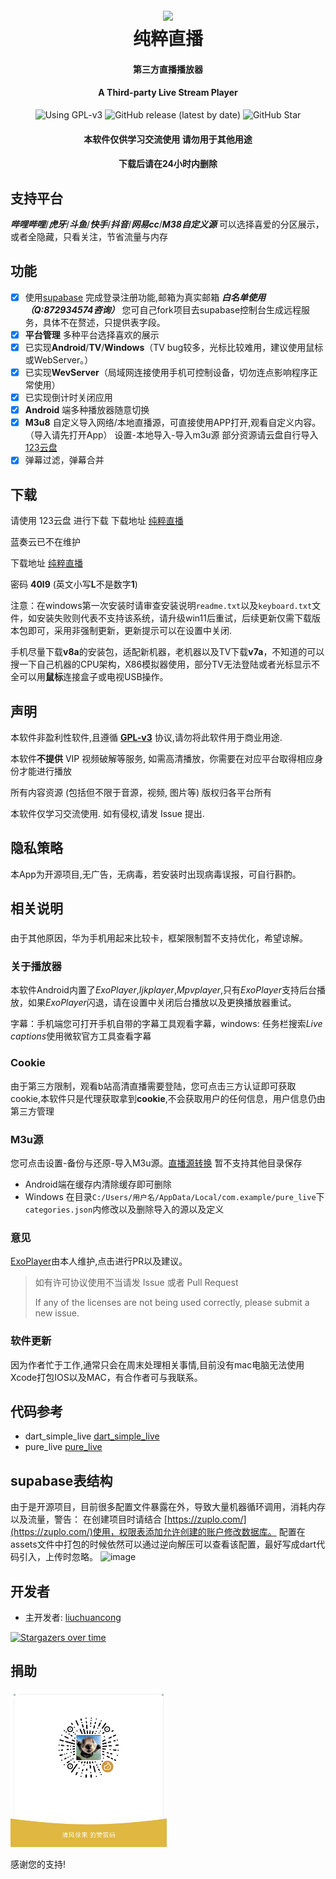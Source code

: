 
<h1 align="center">
  <br>
  <img src="https://github.com/liuchuancong/pure_live/blob/master/assets/icons/icon.png" width="150"/>
  <br>
  纯粹直播
  <br>
</h1>
<h4 align="center">第三方直播播放器</h4>
<h4 align="center">A Third-party Live Stream Player</h4>
<p align="center">
	<img alt="Using GPL-v3" src="https://img.shields.io/github/license/liuchuancong/pure_live">
	<img alt="GitHub release (latest by date)" src="https://img.shields.io/github/v/release/liuchuancong/pure_live">
  <img alt="GitHub Star" src="https://img.shields.io/github/stars/liuchuancong/pure_live">
  <h4 align="center">本软件仅供学习交流使用  请勿用于其他用途</h4>
	<h4 align="center">下载后请在24小时内删除</h4>
</p>

## 支持平台

***哔哩哔哩***/***虎牙***/***斗鱼***/***快手***/***抖音***/***网易cc***/***M38自定义源***
可以选择喜爱的分区展示，或者全隐藏，只看关注，节省流量与内存
## 功能

- [X] 使用[supabase](https://supabase.com/) 完成登录注册功能,邮箱为真实邮箱  ***白名单使用（Q:872934574咨询）*** 您可自己fork项目去supabase控制台生成远程服务，具体不在赘述，只提供表字段。
- [X] **平台管理** 多种平台选择喜欢的展示
- [X] 已实现**Android**/**TV**/**Windows**（TV bug较多，光标比较难用，建议使用鼠标或WebServer。）
- [X] 已实现**WevServer**（局域网连接使用手机可控制设备，切勿连点影响程序正常使用）  
- [X] 已实现倒计时关闭应用
- [X] **Android** 端多种播放器随意切换
- [X] **M3u8** 自定义导入网络/本地直播源，可直接使用APP打开,观看自定义内容。（导入请先打开App） 设置-本地导入-导入m3u源 部分资源请云盘自行导入 [123云盘](https://www.123pan.com/s/Jucxjv-NwYYd.html)
- [X] 弹幕过滤，弹幕合并

## 下载

请使用 123云盘 进行下载
下载地址 [纯粹直播](https://www.123pan.com/s/Jucxjv-NwYYd.html)

蓝奏云已不在维护

下载地址 [纯粹直播](https://wwvr.lanzouw.com/b01f6rqab)

密码 **40l9** (英文小写**L**不是数字**1**)

注意：在windows第一次安装时请审查安装说明`readme.txt`以及`keyboard.txt`文件，如安装失败则代表不支持该系统，请升级win11后重试，后续更新仅需下载版本包即可，采用非强制更新，更新提示可以在设置中关闭.

手机尽量下载**v8a**的安装包，适配新机器，老机器以及TV下载**v7a**，不知道的可以搜一下自己机器的CPU架构，X86模拟器使用，部分TV无法登陆或者光标显示不全可以用**鼠标**连接盒子或电视USB操作。

## 声明

本软件非盈利性软件,且遵循 [**GPL-v3**](LICENSE) 协议,请勿将此软件用于商业用途.

本软件**不提供** VIP  视频破解等服务, 如需高清播放，你需要在对应平台取得相应身份才能进行播放

所有内容资源 (包括但不限于音源，视频, 图片等) 版权归各平台所有

本软件仅学习交流使用. 如有侵权,请发 Issue 提出.

## 隐私策略

本App为开源项目,无广告，无病毒，若安装时出现病毒误报，可自行斟酌。

## 相关说明
###
由于其他原因，华为手机用起来比较卡，框架限制暂不支持优化，希望谅解。
### 关于播放器

本软件Android内置了*ExoPlayer*,*Ijkplayer*,*Mpvplayer*,只有*ExoPlayer*支持后台播放，如果*ExoPlayer*闪退，请在设置中关闭后台播放以及更换播放器重试。

字幕：手机端您可打开手机自带的字幕工具观看字幕，windows: 任务栏搜索*Live captions*使用微软官方工具查看字幕
### Cookie

由于第三方限制，观看b站高清直播需要登陆，您可点击三方认证即可获取cookie,本软件只是代理获取拿到**cookie**,不会获取用户的任何信息，用户信息仍由第三方管理

### M3u源
您可点击设置-备份与还原-导入M3u源。[直播源转换](https://guihet.com/tvlistconvert.html)
暂不支持其他目录保存
* Android端在缓存内清除缓存即可删除
* Windows 在目录`C:/Users/用户名/AppData/Local/com.example/pure_live`下`categories.json`内修改以及删除导入的源以及定义
### 意见
[ExoPlayer](https://github.com/liuchuancong/better_player/tree/media3)由本人维护,点击进行PR以及建议。
> 如有许可协议使用不当请发 Issue 或者 Pull Request
>
> If any of the licenses are not being used correctly, please submit a new issue.
### 软件更新

因为作者忙于工作,通常只会在周末处理相关事情,目前没有mac电脑无法使用Xcode打包IOS以及MAC，有合作者可与我联系。
## 代码参考

* dart_simple_live [dart_simple_live](https://github.com/xiaoyaocz/dart_simple_live)
* pure_live [pure_live](https://github.com/Jackiu1997/pure_live)
## supabase表结构
由于是开源项目，目前很多配置文件暴露在外，导致大量机器循环调用，消耗内存以及流量，警告： 在创建项目时请结合 [https://zuplo.com/](https://zuplo.com/)使用，权限表添加允许创建的账户修改数据库。
配置在assets文件中打包的时候依然可以通过逆向解压可以查看该配置，最好写成dart代码引入，上传时忽略。
![image](https://github.com/liuchuancong/pure_live/assets/36957912/4e4fefb8-20bb-4a1f-a224-f581de3d95ec)

## 开发者

* 主开发者: [liuchuancong](https://github.com/liuchuancong)


[![Stargazers over time](https://starchart.cc/liuchuancong/pure_live.svg)](https://starchart.cc/liuchuancong/pure_live)

## 捐助

<img alt="wechat" width="250" src="https://github.com/liuchuancong/pure_live/blob/master/assets/images/wechat.png">


感谢您的支持!


